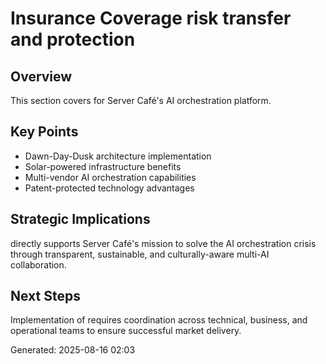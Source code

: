 # Insurance Coverage risk transfer and protection

## Overview
This section covers  for Server Café's AI orchestration platform.

## Key Points
- Dawn-Day-Dusk architecture implementation
- Solar-powered infrastructure benefits
- Multi-vendor AI orchestration capabilities
- Patent-protected technology advantages

## Strategic Implications
 directly supports Server Café's mission to solve the AI orchestration crisis through transparent, sustainable, and culturally-aware multi-AI collaboration.

## Next Steps
Implementation of  requires coordination across technical, business, and operational teams to ensure successful market delivery.

Generated: 2025-08-16 02:03